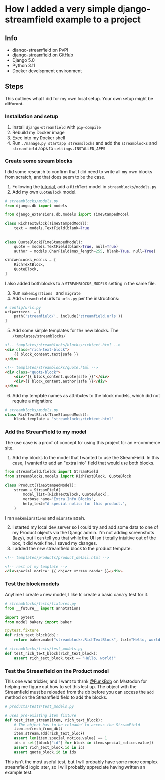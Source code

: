 # How I added a very simple django-streamfield example to a project

## Info 

- [django-streamfield pn PyPI](https://pypi.org/project/django-streamfield/)
- [django-streamfield on GitHub](https://github.com/raagin/django-streamfield)
- Django 5.0
- Python 3.11 
- Docker development environment

## Steps 

This outlines what I did for my own local setup. Your own setup might be different. 

### Installation and setup 

1. Install `django-streamfield` with `pip-compile` 
2. Rebuild my Docker image 
3. Exec into my Docker shell 
4. Run `./manage.py startapp streamblocks` and add the `streamblocks` and `streamfield` apps to `settings.INSTALLED_APPS`

### Create some stream blocks 

I did some research to confirm that I did need to write all my own blocks from scratch, and that does seem to be the case. 

1. Following the [tutorial](https://github.com/raagin/django-streamfield?tab=readme-ov-file#how-to-use), add a `RichText` model in `streamblocks/models.py`
2. Add my own `QuoteBlock` model. 

```python
# streamblocks/models.py
from django.db import models

from django_extensions.db.models import TimeStampedModel

class RichTextBlock(TimeStampedModel):
	text = models.TextField(blank=True
  
  
class QuoteBlock(TimeStampedModel):
	quote = models.TextField(blank=True, null=True)
	author = models.CharField(max_length=255, blank=True, null=True)

STREAMBLOCKS_MODELS = [
	RichTextBlock,
	QuoteBlock,
]
```

I also added both blocks to a `STREAMBLOCKS_MODELS` setting in the same file. 

3. Run `makemigrations ` and `migrate`
4. Add `streamfield` urls to `urls.py` per the instructions: 

```python
# config/urls.py 
urlpatterns += [
    path('streamfield/', include('streamfield.urls'))
]
```

5. Add some simple templates for the new blocks. The `/templates/streamblocks/`

```html
<!-- templates/streamblocks/blocks/richtext.html -->
<div class="rich-text-block">
	{{ block_content.text|safe }}
</div>
```

```html
<!-- templates/streamblocks/quote.html -->
<div class="quote-block">
	<div>"{{ block_content.quote|safe }}"</div>
	<div>{{ block_content.author|safe }}</div>
</div>
```

6. Add my template names as attributes to the block models, which did not require a migration: 

```python
# streamblocks/models.py 
class RichTextBlock(TimeStampedModel):
	block_template = "streamblocks/richtext.html"
```

### Add the StreamField to my model 

The use case is a proof of concept for using this project for an e-commerce site. 

1. Add my blocks to the model that I wanted to use the StreamField. In this case, I wanted to add an "extra info" field that would use both blocks. 

```python
from streamfield.fields import StreamField
from streamblocks.models import RichTextBlock, QuoteBlock

class Product(TimeStampedModel):
	stream = StreamField(
		model_list=[RichTextBlock, QuoteBlock],
		verbose_name="Extra Info Blocks",
		help_text="A special notice for this product.",
	)
```

I ran `makemigrations` and `migrate` again. 

2. I started my local dev server so I could try and add some data to one of my Product objects via the Django admin. I'm not adding screenshots (lazy), but I can tell you that while the UI isn't totally intuitive out of the box, it did work fine. I saved my changes. 
3. I added the new streamfield block to the product template. 

```html
<!-- templates/products/product_detail.html -->

<!-- rest of my template -->
<div>special notice: {{ object.stream.render }}</div>
```

### Test the block models 

Anytime I create a new model, I like to create a basic canary test for it.

```python
# streamblocks/tests/fixtures.py
from __future__ import annotations

import pytest
from model_bakery import baker

@pytest.fixture
def rich_text_block(db):
	return baker.make("streamblocks.RichTextBlock", text="Hello, world!")
```

```python
# streamblocks/tests/test_models.py
def test_rich_text_block(rich_text_block):
	assert rich_text_block.text == "Hello, world!"
```

### Test the Streamfield on the Product model 

This one was trickier, and I want to thank [@FunkBob](https://chaos.social/@FunkyBob/112119091650686006) on Mastodon for helping me figure out how to set this test up. The object with the Streamfield must be reloaded from the db before you can access the `add` method on the Streamfield field to add the blocks. 

```python
# products/tests/test_models.py

# uses pre-existing item fixture 
def test_item_stream(item, rich_text_block):
	# The object has to be reloaded to access the StreamField
	item.refresh_from_db()
	item.stream.add(rich_text_block)
	assert len(item.special_notice.value) == 1
	ids = set([block["id"] for block in item.special_notice.value])
	assert rich_text_block.id in ids
	assert quote_block.id in ids
```

This isn't the most useful test, but I will probably have some more complex streamfield logic later, so I will probably appreciate having written an example test. 
